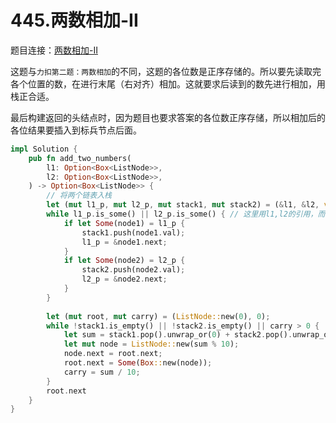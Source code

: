 # 445.两数相加-II

题目连接：[两数相加-II](https://leetcode.cn/problems/add-two-numbers-ii/)

这题与`力扣第二题：两数相加`的不同，这题的各位数是正序存储的。所以要先读取完各个位置的数，在进行末尾（右对齐）相加。这就要求后读到的数先进行相加，用栈正合适。

最后构建返回的头结点时，因为题目也要求答案的各位数正序存储，所以相加后的各位结果要插入到标兵节点后面。

```rust
impl Solution {
    pub fn add_two_numbers(
        l1: Option<Box<ListNode>>,
        l2: Option<Box<ListNode>>,
    ) -> Option<Box<ListNode>> {
        // 将两个链表入栈
        let (mut l1_p, mut l2_p, mut stack1, mut stack2) = (&l1, &l2, vec![], vec![]);
        while l1_p.is_some() || l2_p.is_some() { // 这里用l1,l2的引用，而不是l1,l2。方便以后再次查询l1,l2.
            if let Some(node1) = l1_p {
                stack1.push(node1.val);
                l1_p = &node1.next;
            }
            if let Some(node2) = l2_p {
                stack2.push(node2.val);
                l2_p = &node2.next;
            }
        }
    
        let (mut root, mut carry) = (ListNode::new(0), 0);
        while !stack1.is_empty() || !stack2.is_empty() || carry > 0 {
            let sum = stack1.pop().unwrap_or(0) + stack2.pop().unwrap_or(0) + carry;
            let mut node = ListNode::new(sum % 10);
            node.next = root.next;
            root.next = Some(Box::new(node));
            carry = sum / 10;
        }
        root.next
    }
}
```
